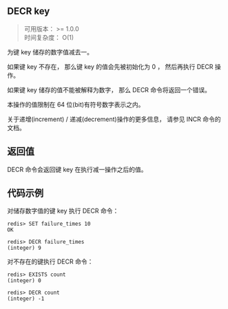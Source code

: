 ## DECR  key 
>可用版本： >= 1.0.0 <br/>
>时间复杂度： O(1)

为键 key 储存的数字值减去一。

如果键 key 不存在， 那么键 key 的值会先被初始化为 0 ， 然后再执行 DECR 操作。

如果键 key 储存的值不能被解释为数字， 那么 DECR 命令将返回一个错误。

本操作的值限制在 64 位(bit)有符号数字表示之内。

关于递增(increment) / 递减(decrement)操作的更多信息， 请参见 INCR 命令的文档。

## 返回值

DECR 命令会返回键 key 在执行减一操作之后的值。

## 代码示例

对储存数字值的键 key 执行 DECR 命令：
```shell script
redis> SET failure_times 10
OK

redis> DECR failure_times
(integer) 9
```
对不存在的键执行 DECR 命令：
```shell script
redis> EXISTS count
(integer) 0

redis> DECR count
(integer) -1
```